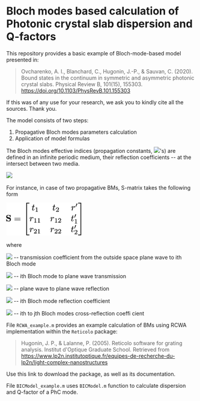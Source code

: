 # Bloch modes based calculation of Photonic crystal slab dispersion and Q-factors

This repository provides a basic example of Bloch-mode-based model presented in:
> Ovcharenko, A. I., Blanchard, C., Hugonin, J.-P., & Sauvan, C. (2020). Bound states in the continuum in symmetric and asymmetric photonic crystal slabs. Physical Review B, 101(15), 155303. https://doi.org/10.1103/PhysRevB.101.155303

If this was of any use for your research, we ask you to kindly cite all the sources. Thank you.

The model consists of two steps: 
1. Propagative Bloch modes parameters calculation
2. Application of model formulas

The Bloch modes effective indices (propagation constants, <img src="https://render.githubusercontent.com/render/math?math=\beta">'s) are defined in an infinite periodic medium, their reflection coefficients -- at the intersect between two media.

![](blochmodes.png)

For instance, in case of two propagative BMs, S-matrix takes the following form

<img src="smatrix.png" width="200">

where 

<img src="https://render.githubusercontent.com/render/math?math=t^'_i"> -- transmission coefficient from the outside space plane wave to ith Bloch mode

<img src="https://render.githubusercontent.com/render/math?math=t_i"> -- ith Bloch mode to plane wave transmission

<img src="https://render.githubusercontent.com/render/math?math=r^'"> -- plane wave to plane wave reflection

<img src="https://render.githubusercontent.com/render/math?math=r_{ii}"> -- ith Bloch mode reflection coefficient

<img src="https://render.githubusercontent.com/render/math?math=r_{ij}"> -- ith to jth Bloch modes cross-reflection coeffi cient

File `RCWA_example.m` provides an example calculation of BMs using RCWA implementation within the `Reticolo` package:
> Hugonin, J. P., & Lalanne, P. (2005). Reticolo software for grating analysis. Institut d'Optique Graduate School. Retrieved from https://www.lp2n.institutoptique.fr/equipes-de-recherche-du-lp2n/light-complex-nanostructures

Use this link to download the package, as well as its documentation.

File `BICModel_example.m` uses `BICModel.m` function to calculate dispersion and Q-factor of a PhC mode.

